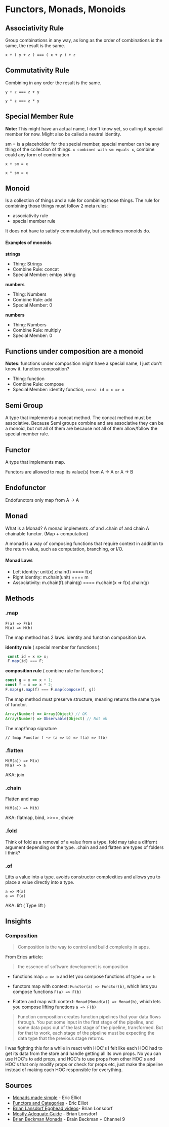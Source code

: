 # Functors, Monads, Monoids

## Associativity Rule
Group combinations in any way, as long as the order of combinations is the same, the result is the same.

`x + ( y + z ) === ( x + y ) + z`

## Commutativity Rule
Combining in any order the result is the same.

`y + z === z + y`

`y * z === z * y`

## Special Member Rule
__Note:__ This might have an actual name, I don't know yet, so calling it special member for now.
Might also be called a neutral identity.

sm = is a placeholder for the special member, special member can be any thing of the collection of things.
`x combined with sm equals x`, combine could any form of combination

`x + sm = x`

`x * sm = x`

## Monoid
Is a collection of things and a rule for combining those things.
The rule for combining those things must follow 2 meta rules: 

- associativity rule
- special member rule

It does not have to satisfy commutativity, but sometimes monoids do.

#### Examples of monoids
__strings__
- Thing: Strings
- Combine Rule: concat
- Special Member: emtpy string

__numbers__
- Thing: Numbers
- Combine Rule: add
- Special Member: 0

__numbers__
- Thing: Numbers
- Combine Rule: multiply
- Special Member: 0

## Functions under composition are a monoid
__Notes__: functions under composition might have a special name, I just don't know it. function composition?

- Thing: function
- Combine Rule: compose
- Special Member: identity function, `const id = x => x`



## Semi Group
A type that implements a concat method. The concat method must be associative. Because Semi groups combine and are associative they can be a monoid, but not all of them are because not all of them allow/follow the special member rule.


## Functor
A type that implements map.

Functors are allowed to map its value(s) from A -> A or A -> B

## Endofunctor
Endofunctors only map from A -> A

## Monad
What is a Monad?
A monad implements .of and .chain
of and chain
A chainable functor. (Map + computation)

A monad is a way of composing functions that require context in addition to the return value, such as computation, branching, or I/O.

#### Monad Laws
- Left identity: unit(x).chain(f) ==== f(x)
- Right identity: m.chain(unit) ==== m
- Associativity: m.chain(f).chain(g) ==== m.chain(x => f(x).chain(g)

## Methods
### .map

```
F(a) => F(b)
M(a) => M(b)
```

The map method has 2 laws. identity and function composition law.


__identity rule__ ( special member for functions )
```javascript
 const id = x => x;
 F.map(id) === F;
```
__composition rule__ ( combine rule for functions )
```javascript
const g = x => x + 1;
const f = x => x * 2;
F.map(g).map(f) === F.map(compose(f, g))
```
The map method must preserve structure, meaning returns the same type of functor.
```javascript
Array(Number) => Array(Object) // OK
Array(Number) => Observable(Object) // Not ok
```

The map/fmap signature
```
// fmap Functor f ~> (a => b) => f(a) => f(b)
```


### .flatten
```
M(M(a)) => M(a)
M(a) => a
```
AKA: join

### .chain
Flatten and map
```
M(M(a)) => M(b)
```
AKA: flatmap, bind, >>==, shove

### .fold
Think of fold as a removal of a value from a type. fold may take a differnt argument depending on the type.
.chain and and flatten are types of folders I think?

### .of
Lifts a value into a type. avoids constructor complexities and allows you to place a value directly into a type.
```
a => M(a)
a => F(a)
```

AKA: lift ( Type lift )

## Insights

### Composition

> Composition is the way to control and build complexity in apps.

From Erics article: 

> the essence of software development is composition

- functions map: `a => b` and let you compose functions of type `a => b`

- functors map with context: `Functor(a) => Functor(b)`, which lets you compose functions `F(a) => F(b)`

- Flatten and map with context: `Monad(Monad(a)) => Monad(b)`, which lets you compose lifting functions `a => F(b)`

> Function composition creates function pipelines that your data flows through. You put some input in the first stage of the pipeline, and some data pops out of the last stage of the pipeline, transformed. But for that to work, each stage of the pipeline must be expecting the data type that the previous stage returns.

I was fighting this for a while in react with HOC's I felt like each HOC had to get its data from the store and handle getting all its own props. No you can use HOC's to add props, and HOC's to use props from other HOC's and HOC's that only modify props or check for props etc, just make the pipeline instead of making each HOC responsible for everything.

## Sources
- [Monads made simple](https://medium.com/javascript-scene/javascript-monads-made-simple-7856be57bfe8) - Eric Elliot 
- [Functors and Categories](https://medium.com/javascript-scene/functors-categories-61e031bac53f) - Eric Elliot
- [Brian Lansdorf Egghead videos](https://egghead.io/instructors/brian-lonsdorf)- Brian Lonsdorf
- [Mostly Adequate Guide](https://www.gitbook.com/book/drboolean/mostly-adequate-guide/details) - Brian Lonsdorf
- [Brian Beckman Monads](https://www.youtube.com/watch?v=ZhuHCtR3xq8&t=1035s) - Brain Beckman + Channel 9

